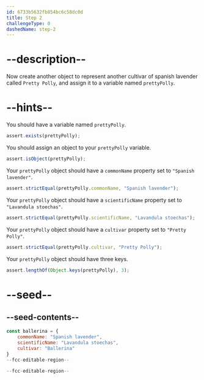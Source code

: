 ```yaml
---
id: 6733b5632fb854bc6c58dc0d
title: Step 2
challengeType: 0
dashedName: step-2
---
```


# --description--

Now create another object to represent another cultivar of spanish lavender called `Pretty Polly`, and assign it to a variable named `prettyPolly`.

# --hints--

You should have a variable named `prettyPolly`.

```js
assert.exists(prettyPolly);
```

You should assign an object to your `prettyPolly` variable.

```js
assert.isObject(prettyPolly);
```

Your `prettyPolly` object should have a `commonName` property set to `"Spanish lavender"`.

```js
assert.strictEqual(prettyPolly.commonName, "Spanish lavender");
```

Your `prettyPolly` object should have a `scientificName` property set to `"Lavandula stoechas"`.

```js
assert.strictEqual(prettyPolly.scientificName, "Lavandula stoechas");
```

Your `prettyPolly` object should have a `cultivar` property set to `"Pretty Polly"`.

```js
assert.strictEqual(prettyPolly.cultivar, "Pretty Polly");
```

Your `prettyPolly` object should have three keys.

```js
assert.lengthOf(Object.keys(prettyPolly), 3);
```

# --seed--

## --seed-contents--

```js
const ballerina = {
    commonName: "Spanish lavender",
    scientificName: "Lavandula stoechas",
    cultivar: "Ballerina"
}
--fcc-editable-region--

--fcc-editable-region--
```
